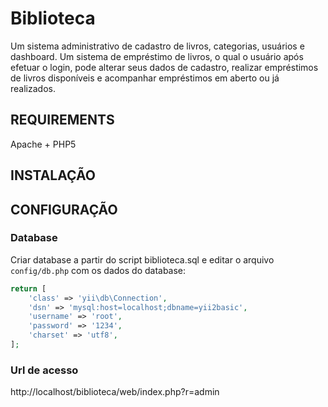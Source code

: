 Biblioteca
============================

Um sistema administrativo de cadastro de livros, categorias, usuários e dashboard. Um
sistema de empréstimo de livros, o qual o usuário após efetuar o login, pode alterar seus
dados de cadastro, realizar empréstimos de livros disponíveis e acompanhar empréstimos
em aberto ou já realizados.



REQUIREMENTS
------------

Apache + PHP5

INSTALAÇÃO
------------


CONFIGURAÇÃO
-------------

### Database
Criar database a partir do script biblioteca.sql e editar o arquivo `config/db.php` com os dados do database:

```php
return [
    'class' => 'yii\db\Connection',
    'dsn' => 'mysql:host=localhost;dbname=yii2basic',
    'username' => 'root',
    'password' => '1234',
    'charset' => 'utf8',
];
```

### Url de acesso

http://localhost/biblioteca/web/index.php?r=admin